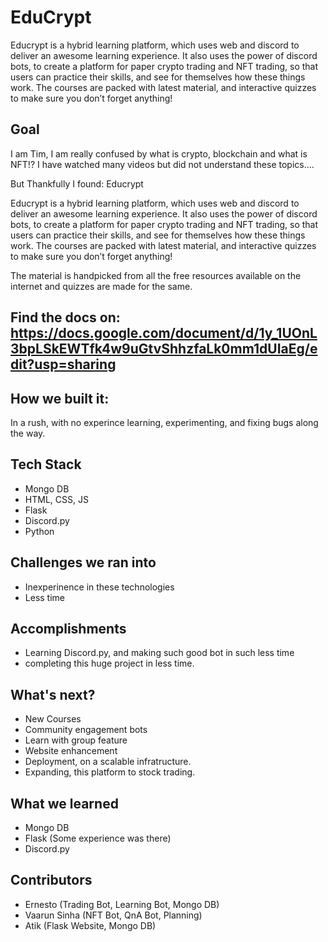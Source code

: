 # EduCrypt
Educrypt is a hybrid learning platform, which uses web and discord to deliver an awesome learning  experience. It also uses the power of discord bots, to create a platform for paper crypto trading and NFT trading, so that users can practice their skills, and see for themselves how these things work. The courses are packed with latest material, and interactive quizzes to make sure you don’t forget anything!


## Goal
I am Tim, I am really confused by what is crypto, blockchain and what is NFT!? I have watched many videos but did not understand these topics…. 

But Thankfully I found: Educrypt

Educrypt is a hybrid learning platform, which uses web and discord to deliver an awesome learning  experience. It also uses the power of discord bots, to create a platform for paper crypto trading and NFT trading, so that users can practice their skills, and see for themselves how these things work. The courses are packed with latest material, and interactive quizzes to make sure you don’t forget anything!

The material is handpicked from all the free resources available on the internet and quizzes are made for the same.

## Find the docs on: https://docs.google.com/document/d/1y_1UOnL3bpLSkEWTfk4w9uGtvShhzfaLk0mm1dUIaEg/edit?usp=sharing 

## How we built it:
In a rush, with no experince learning, experimenting, and fixing bugs along the way.

## Tech Stack
- Mongo DB
- HTML, CSS, JS
- Flask
- Discord.py
- Python

## Challenges we ran into
- Inexperinence in these technologies
- Less time

## Accomplishments
- Learning Discord.py, and making such good bot in such less time
- completing this huge project in less time.

## What's next?
- New Courses
- Community engagement bots
- Learn with group feature
- Website enhancement
- Deployment, on a scalable infratructure.
- Expanding, this platform to stock trading.

## What we learned
- Mongo DB
- Flask (Some experience was there)
- Discord.py

## Contributors
- Ernesto (Trading Bot, Learning Bot, Mongo DB)
- Vaarun Sinha (NFT Bot, QnA Bot, Planning)
- Atik (Flask Website, Mongo DB)
